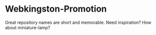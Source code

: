 # Webkingston-Promotion
Great repository names are short and memorable. Need inspiration? How about miniature-lamp?
